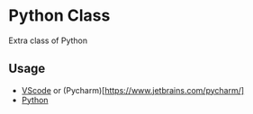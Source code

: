 # Python Class
Extra class of Python

## Usage
- [VScode](https://code.visualstudio.com/) or (Pycharm)[https://www.jetbrains.com/pycharm/]
- [Python](https://www.python.org/)